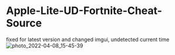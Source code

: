 # Apple-Lite-UD-Fortnite-Cheat-Source
fixed for latest version and changed imgui, undetected current time
![photo_2022-04-08_15-45-39](https://user-images.githubusercontent.com/103469139/162855163-4913d6e1-7561-4cc4-b91a-f5c84503c83b.jpg)
